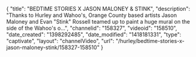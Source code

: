 {
    "title": "BEDTIME STORIES X JASON MALONEY & STINK",
    "description": "Thanks to Hurley and Wahoo's, Orange County based artists Jason Maloney and Evan \"Stink\" Rossell teamed up to paint a huge mural on the side of the Wahoo's o...",
    "channelid": "158327",
    "videoid": "158510",
    "date_created": "1398292485",
    "date_modified": "1418181331",
    "type": "captivate",
    "layout": "channelVideo",
    "url": "\/hurley\/bedtime-stories-x-jason-maloney-stink\/158327-158510"
}